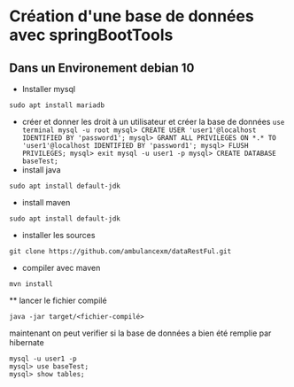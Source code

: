 # Création d'une base de données avec springBootTools

## Dans un Environement debian 10

* Installer mysql 
``` terminal
sudo apt install mariadb
```

* créer et donner les droit à un utilisateur et créer la base de données 
`` use terminal
mysql -u root
mysql> CREATE USER 'user1'@localhost IDENTIFIED BY 'password1';
mysql> GRANT ALL PRIVILEGES ON *.* TO 'user1'@localhost IDENTIFIED BY 'password1';
mysql> FLUSH PRIVILEGES;
mysql> exit
mysql -u user1 -p
mysql> CREATE DATABASE baseTest;
``
* install java
``` terminal
sudo apt install default-jdk
```

* install maven
``` terminal
sudo apt install default-jdk
```

* installer les sources
``` terminal
git clone https://github.com/ambulancexm/dataRestFul.git
```

* compiler avec maven  
``` terminal
mvn install
```

** lancer le fichier compilé
``` terminal
java -jar target/<fichier-compilé>
```

maintenant on peut verifier si la base de données a bien été remplie par hibernate 
``` terminal
mysql -u user1 -p
mysql> use baseTest;
mysql> show tables;

```

